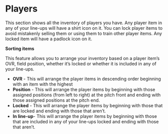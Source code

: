 # Players

This section shows all the inventory of players you have. Any player item in any of your line-ups will have a shirt icon on it. You can lock player items to avoid mistakenly selling them or using them to train other player items. Any locked item will have a padlock icon on it.

**Sorting items**

This feature allows you to arrange your inventory based on a player item’s OVR, field position, whether it’s locked or whether it is included in any of your line-ups.

* **OVR** - This will arrange the player items in descending order beginning with an item with the highest
* **Position** - This will arrange the player items by beginning with those assigned positions (from left to right) at the pitch front and ending with those assigned positions at the pitch end.
* **Locked** - This will arrange the player items by beginning with those that are locked and ending with those that aren’t.
* **In line-up**- This will arrange the player items by beginning with those that are included in any of your line-ups locked and ending with those that aren’t.
